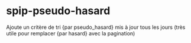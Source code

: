 # spip-pseudo-hasard
Ajoute un critère de tri {par pseudo_hasard} mis à jour tous les jours (très utile pour remplacer {par hasard} avec la pagination)
